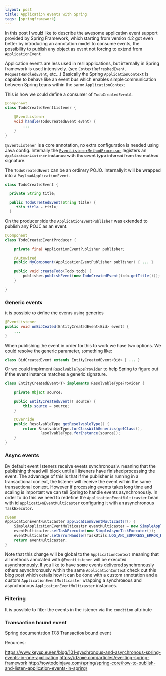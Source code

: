 ```yaml
---
layout: post
title: Application events with Spring
tags: [springframework]
---
```


In this post I would like to describe the awesome application event support provided by Spring Framework,
which starting from version 4.2 got even better by introducing an annotation model to consume events, the possibility to publish any object as event not forcing to extend from `ApplicationEvent`.

Application events are less used in real applications, but internally in Spring framework is used intensively. (see `ContextRefreshedEvent`, `RequestHandledEvent`, etc...)
Basically the Spring `ApplicationContext` is capable to behave like an event bus which enables simple communication between Spring beans within the same `ApplicationContext`

This is how we could define a consumer of `TodoCreatedEvent`s.

```java
@Component
class TodoCreatedEventListener {

    @EventListener
    void handle(TodoCreatedEvent event) {
        ...
    }
}
```

`@EventListener` is a core annotation, no extra configuration is needed using Java config. Internally the [`EventListenerMethodProcessor`](https://github.com/spring-projects/spring-framework/blob/master/spring-context%2Fsrc%2Fmain%2Fjava%2Forg%2Fspringframework%2Fcontext%2Fevent%2FEventListenerMethodProcessor.java) registers an `ApplicationListener` instance with the event type inferred from the method signature.

The `TodoCreatedEvent` can be an ordinary POJO. Internally it will be wrapped into a `PayloadApplicationEvent`.

```java
class TodoCreatedEvent {

  private String title;

  public TodoCreatedEvent(String title) {
     this.title = title;
  }
```

On the producer side the `ApplicationEventPublisher` was extended to publish any POJO as an event.

```java
@Component
class TodoCreatedEventProducer {

    private final ApplicationEventPublisher publisher;

    @Autowired
    public MyComponent(ApplicationEventPublisher publisher) { ... }

    public void createTodo(Todo todo) {
        publisher.publishEvent(new TodoCreatedEvent(todo.getTitle()));
    }

}
```

### Generic events

It is possible to define the events using generics

```java
@EventListener
public void onBidCeated(EntityCreatedEvent<Bid> event) {
    ...
}
```

When publishing the event in order for this to work we have two options. We could resolve the generic parameter, something like:

```java
class BidCreatedEvent extends EntityCreatedEvent<Bid> { ... }
```

Or we could implement [`ResolvableTypeProvider`](https://github.com/spring-projects/spring-framework/blob/master/spring-core%2Fsrc%2Fmain%2Fjava%2Forg%2Fspringframework%2Fcore%2FResolvableTypeProvider.java) to help Spring to figure out if the event instance matches a generic signature.

```java
class EntityCreatedEvent<T> implements ResolvableTypeProvider {

    private Object source;

    public EntityCreatedEvent(T source) {
        this.source = source;
    }

    @Override
    public ResolvableType getResolvableType() {
        return ResolvableType.forClassWithGenerics(getClass(),
                ResolvableType.forInstance(source));
    }
}
```

### Async events

By default event listeners receive events synchronously, meaning that the publishing thread will block until all listeners have finished processing the event. The advantage of this is that if the publisher is running in a transactional context, the listener will receive the event within the same transactional context.
However if processing events takes long time and scaling is important we can tell Spring to handle events asynchronously. In order to do this we need to redefine the `ApplicationEventMulticaster` bean with id `applicationEventMulticaster` configuring it with an asynchronous `TaskExecutor`.


```java
@Bean
ApplicationEventMulticaster applicationEventMulticaster() {
    SimpleApplicationEventMulticaster eventMulticaster = new SimpleApplicationEventMulticaster();
    eventMulticaster.setTaskExecutor(new SimpleAsyncTaskExecutor());
    eventMulticaster.setErrorHandler(TaskUtils.LOG_AND_SUPPRESS_ERROR_HANDLER);
    return eventMulticaster;
}
```

Note that this change will be global to the `ApplicationContext` meaning that all methods annotated with `@EventListener` will be executed asynchronously. If you like to have some events delivered synchronously others asynchronously within the same `ApplicationContext` check out [this](https://www.keyup.eu/en/blog/101-synchronous-and-asynchronous-spring-events-in-one-application) blog post which details how it can be done with a custom annotation and a custom `ApplicationEventMulticaster` wrapping a synchronous and asynchronous `ApplicationEventMulticaster` instances.

### Filtering

It is possible to filter the events in the listener via the `condition` attribute

### Transaction bound event

Spring documentation
17.8 Transaction bound event


Reources:

https://www.keyup.eu/en/blog/101-synchronous-and-asynchronous-spring-events-in-one-application
https://dzone.com/articles/eventing-spring-framework
http://howtodoinjava.com/spring/spring-core/how-to-publish-and-listen-application-events-in-spring/